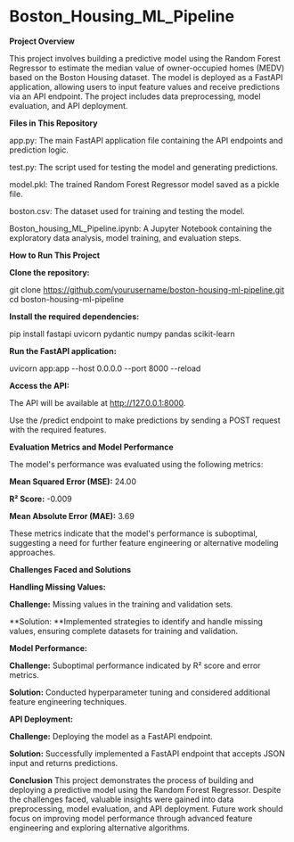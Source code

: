 # Boston_Housing_ML_Pipeline

**Project Overview**

This project involves building a predictive model using the Random Forest Regressor to estimate the median value of owner-occupied homes (MEDV) based on the Boston Housing dataset. The model is deployed as a FastAPI application, allowing users to input feature values and receive predictions via an API endpoint. The project includes data preprocessing, model evaluation, and API deployment.

**Files in This Repository**

app.py: The main FastAPI application file containing the API endpoints and prediction logic.

test.py: The script used for testing the model and generating predictions.

model.pkl: The trained Random Forest Regressor model saved as a pickle file.

boston.csv: The dataset used for training and testing the model.

Boston_housing_ML_Pipeline.ipynb: A Jupyter Notebook containing the exploratory data analysis, model training, and evaluation steps.

**How to Run This Project**

**Clone the repository:**

git clone https://github.com/yourusername/boston-housing-ml-pipeline.git
cd boston-housing-ml-pipeline

**Install the required dependencies:**

pip install fastapi uvicorn pydantic numpy pandas scikit-learn

**Run the FastAPI application:**

uvicorn app:app --host 0.0.0.0 --port 8000 --reload

**Access the API:**

The API will be available at http://127.0.0.1:8000.

Use the /predict endpoint to make predictions by sending a POST request with the required features.

**Evaluation Metrics and Model Performance**

The model's performance was evaluated using the following metrics:

**Mean Squared Error (MSE):** 24.00

**R² Score:** -0.009

**Mean Absolute Error (MAE):** 3.69

These metrics indicate that the model's performance is suboptimal, suggesting a need for further feature engineering or alternative modeling approaches.

**Challenges Faced and Solutions**

**Handling Missing Values:**

**Challenge:** Missing values in the training and validation sets.

**Solution: **Implemented strategies to identify and handle missing values, ensuring complete datasets for training and validation.

**Model Performance:**

**Challenge:** Suboptimal performance indicated by R² score and error metrics.

**Solution:** Conducted hyperparameter tuning and considered additional feature engineering techniques.

**API Deployment:**

**Challenge:** Deploying the model as a FastAPI endpoint.

**Solution:** Successfully implemented a FastAPI endpoint that accepts JSON input and returns predictions.

**Conclusion**
This project demonstrates the process of building and deploying a predictive model using the Random Forest Regressor. Despite the challenges faced, valuable insights were gained into data preprocessing, model evaluation, and API deployment. Future work should focus on improving model performance through advanced feature engineering and exploring alternative algorithms.

